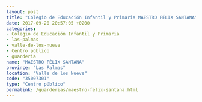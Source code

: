 ```yaml
---
layout: post
title: "Colegio de Educación Infantil y Primaria MAESTRO FÉLIX SANTANA"
date: 2017-09-20 20:57:05 +0200
categories:
- Colegio de Educación Infantil y Primaria
- las-palmas
- valle-de-los-nueve
- Centro público
- guarderia
name: "MAESTRO FÉLIX SANTANA"
province: "Las Palmas"
location: "Valle de los Nueve"
code: "35007301"
type: "Centro público"
permalink: /guarderias/maestro-felix-santana.html
---
```

